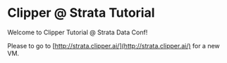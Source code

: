# Clipper @ Strata Tutorial

Welcome to Clipper Tutorial @ Strata Data Conf!

Please to go to [http://strata.clipper.ai/](http://strata.clipper.ai/) for a new VM. 
